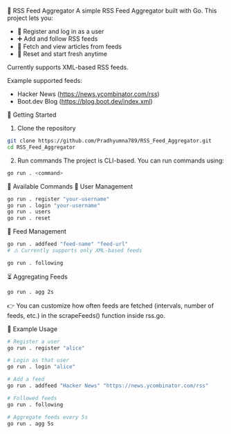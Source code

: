📰 RSS Feed Aggregator
A simple RSS Feed Aggregator built with Go.
This project lets you:
 - 👤 Register and log in as a user
 - ➕ Add and follow RSS feeds
 - 📖 Fetch and view articles from feeds
 - 🔄 Reset and start fresh anytime

Currently supports XML-based RSS feeds.

Example supported feeds:
 - Hacker News (https://news.ycombinator.com/rss)
 - Boot.dev Blog (https://blog.boot.dev/index.xml)

🚀 Getting Started
1. Clone the repository
```bash
git clone https://github.com/Pradhyumna789/RSS_Feed_Aggregator.git
cd RSS_Feed_Aggregator
```
2. Run commands
The project is CLI-based. You can run commands using:
```bash
go run . <command>
```
📌 Available Commands
👤 User Management
```bash
go run . register "your-username"
go run . login "your-username"
go run . users
go run . reset
```
📡 Feed Management
```bash
go run . addfeed "feed-name" "feed-url"
# ⚠️ Currently supports only XML-based feeds

go run . following
```
⏳ Aggregating Feeds
```bash
go run . agg 2s
```
👉 You can customize how often feeds are fetched (intervals, number of feeds, etc.) in the scrapeFeeds() function inside rss.go.

📖 Example Usage
```bash
# Register a user
go run . register "alice"

# Login as that user
go run . login "alice"

# Add a feed
go run . addfeed "Hacker News" "https://news.ycombinator.com/rss"

# Followed feeds
go run . following

# Aggregate feeds every 5s
go run . agg 5s
```
